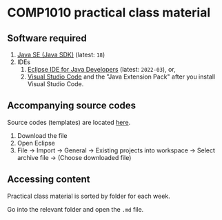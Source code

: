 # COMP1010 practical class material

## Software required

1. [Java SE (Java SDK)](https://www.oracle.com/java/technologies/javase-downloads.html) (latest: `18`)
2. IDEs
    1. [Eclipse IDE for Java Developers](https://www.eclipse.org/downloads/) (latest: `2022-03`), or,
    2. [Visual Studio Code](https://code.visualstudio.com/) and the "Java Extension Pack" after you install Visual Studio Code. 

## Accompanying source codes

Source codes (templates) are located [here](https://github.com/gaurav1780/comp1010practicalClassMaterial/blob/master/comp1010_source_codes_s1_2022.zip).

1. Download the file
2. Open Eclipse
3. File -> Import -> General -> Existing projects into workspace -> Select archive file -> (Choose downloaded file)

## Accessing content

Practical class material is sorted by folder for each week. 

Go into the relevant folder and open the `.md` file.

